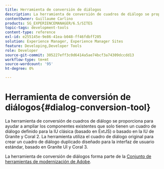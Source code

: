 ```yaml
---
title: Herramienta de conversión de diálogos
description: La herramienta de conversión de cuadros de diálogo se proporciona para ayudarle a ampliar los componentes existentes que solo tienen un cuadro de diálogo definido para la IU clásica
contentOwner: Guillaume Carlino
products: SG_EXPERIENCEMANAGER/6.5/SITES
topic-tags: development-tools
content-type: reference
exl-id: e255145e-9e86-41ea-b048-ff46fdbff205
solution: Experience Manager, Experience Manager Sites
feature: Developing,Developer Tools
role: Developer
source-git-commit: 305227eff3c0d6414a5ae74bcf3a74309dccdd13
workflow-type: tm+mt
source-wordcount: '95'
ht-degree: 0%

---
```


# Herramienta de conversión de diálogos{#dialog-conversion-tool}

La herramienta de conversión de cuadros de diálogo se proporciona para ayudar a ampliar los componentes existentes que solo tienen un cuadro de diálogo definido para la IU clásica (basado en ExtJS) o basado en la IU de Granite y Coral 2. La herramienta utiliza el cuadro de diálogo original para crear un cuadro de diálogo duplicado diseñado para la interfaz de usuario estándar, basado en Granite UI y Coral 3.

La herramienta de conversión de diálogos forma parte de la [Conjunto de herramientas de modernización de Adobe](modernization-tools.md).
